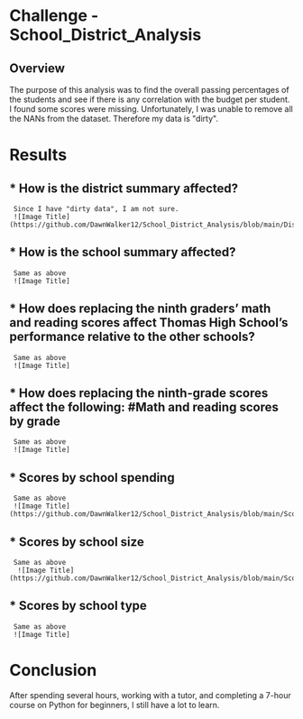 # Challenge - School_District_Analysis

## Overview 
The purpose of this analysis was to find the overall passing percentages of the students and see if there is any correlation with the budget per student. I found some scores were missing. Unfortunately, I was unable to remove all the NANs from the dataset. Therefore my data is "dirty".

# Results

## * How is the district summary affected?
     Since I have "dirty data", I am not sure. 
     ![Image Title] (https://github.com/DawnWalker12/School_District_Analysis/blob/main/District_Summary_DF.png).  
          

## * How is the school summary affected?
     Same as above
     ![Image Title]

## * How does replacing the ninth graders’ math and reading scores affect Thomas High School’s performance relative to the other schools?
     Same as above
     ![Image Title]
## * How does replacing the ninth-grade scores affect the following: #Math and reading scores by grade
     Same as above
     ![Image Title]

## * Scores by school spending
     Same as above
     ![Image Title] (https://github.com/DawnWalker12/School_District_Analysis/blob/main/Scores_By_School_Spending.png).
     

## * Scores by school size
     Same as above
      ![Image Title] (https://github.com/DawnWalker12/School_District_Analysis/blob/main/Scores_By_School_Size.png)

## * Scores by school type
     Same as above
     ![Image Title]

# Conclusion

After spending several hours, working with a tutor, and completing a 7-hour course on Python for beginners, I still have a lot to learn.
